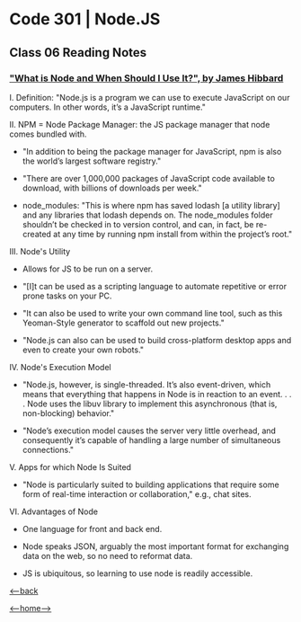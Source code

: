 # Code 301 | Node.JS

## Class 06 Reading Notes

### ["What is Node and When Should I Use It?", by James Hibbard](https://www.sitepoint.com/an-introduction-to-node-js/)

I. Definition: "Node.js is a program we can use to execute JavaScript on our computers. In other words, it’s a JavaScript runtime."

II. NPM = Node Package Manager: the JS package manager that node comes bundled with.

- "In addition to being the package manager for JavaScript, npm is also the world’s largest software registry."

- "There are over 1,000,000 packages of JavaScript code available to download, with billions of downloads per week."

- node_modules: "This is where npm has saved lodash [a utility library] and any libraries that lodash depends on. The node_modules folder shouldn’t be checked in to version control, and can, in fact, be re-created at any time by running npm install from within the project’s root."

III. Node's Utility

- Allows for JS to be run on a server.

- "\[I]t can be used as a scripting language to automate repetitive or error prone tasks on your PC. 

- "It can also be used to write your own command line tool, such as this Yeoman-Style generator to scaffold out new projects."

- "Node.js can also can be used to build cross-platform desktop apps and even to create your own robots."

IV. Node's Execution Model

- "Node.js, however, is single-threaded. It’s also event-driven, which means that everything that happens in Node is in reaction to an event. . . . Node uses the libuv library to implement this asynchronous (that is, non-blocking) behavior."

- "Node’s execution model causes the server very little overhead, and consequently it’s capable of handling a large number of simultaneous connections."

V. Apps for which Node Is Suited

- "Node is particularly suited to building applications that require some form of real-time interaction or collaboration," e.g., chat sites.

VI. Advantages of Node

- One language for front and back end. 

- Node speaks JSON, arguably the most important format for exchanging data on the web, so no need to reformat data.

- JS is ubiquitous, so learning to use node is readily accessible.

[<--back](301week2.md)

[<--home-->](../../README.md)

